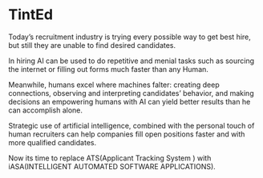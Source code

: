 # TintEd

Today’s recruitment industry is trying every possible way to get best hire, but still they are unable to find desired candidates.

In hiring AI can be used to do repetitive and menial tasks such as sourcing the internet or filling out forms much faster than any Human.

Meanwhile, humans excel where machines falter: creating deep connections, observing and interpreting candidates’ behavior, and making decisions an empowering humans with AI can yield better results than he can accomplish alone.

Strategic use of artificial intelligence, combined with the personal touch of human recruiters can help companies fill open positions faster and with more qualified candidates. 

Now its time to replace ATS(Applicant Tracking System ) with iASA(INTELLIGENT AUTOMATED SOFTWARE APPLICATIONS).
